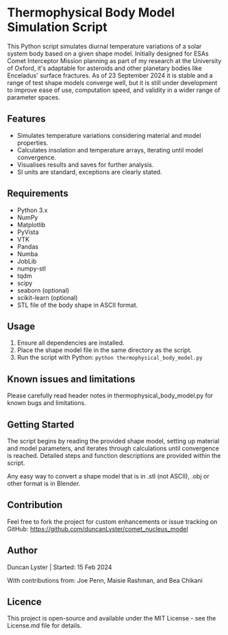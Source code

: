 # Thermophysical Body Model Simulation Script
This Python script simulates diurnal temperature variations of a solar system body based on a given shape model. Initially designed for ESAs Comet Interceptor Mission planning as part of my research at the University of Oxford, it's adaptable for asteroids and other planetary bodies like Enceladus' surface fractures. As of 23 September 2024 it is stable and a range of test shape models converge well, but it is still under development to improve ease of use, computation speed, and validity in a wider range of parameter spaces. 

## Features
- Simulates temperature variations considering material and model properties.
- Calculates insolation and temperature arrays, iterating until model convergence.
- Visualises results and saves for further analysis.
- SI units are standard, exceptions are clearly stated.

## Requirements
- Python 3.x
- NumPy
- Matplotlib
- PyVista
- VTK
- Pandas
- Numba
- JobLib
- numpy-stl
- tqdm
- scipy
- seaborn (optional)
- scikit-learn (optional)
- STL file of the body shape in ASCII format.

## Usage
1. Ensure all dependencies are installed.
2. Place the shape model file in the same directory as the script.
3. Run the script with Python: `python thermophysical_body_model.py`

## Known issues and limitations
Please carefully read header notes in thermophysical_body_model.py for known bugs and limitations.

## Getting Started
The script begins by reading the provided shape model, setting up material and model parameters, and iterates through calculations until convergence is reached. Detailed steps and function descriptions are provided within the script.

Any easy way to convert a shape model that is in .stl (not ASCII), .obj or other format is in Blender.

## Contribution
Feel free to fork the project for custom enhancements or issue tracking on GitHub: https://github.com/duncanLyster/comet_nucleus_model

## Author
Duncan Lyster | Started: 15 Feb 2024

With contributions from: Joe Penn, Maisie Rashman, and Bea Chikani

## Licence
This project is open-source and available under the MIT License - see the License.md file for details.

